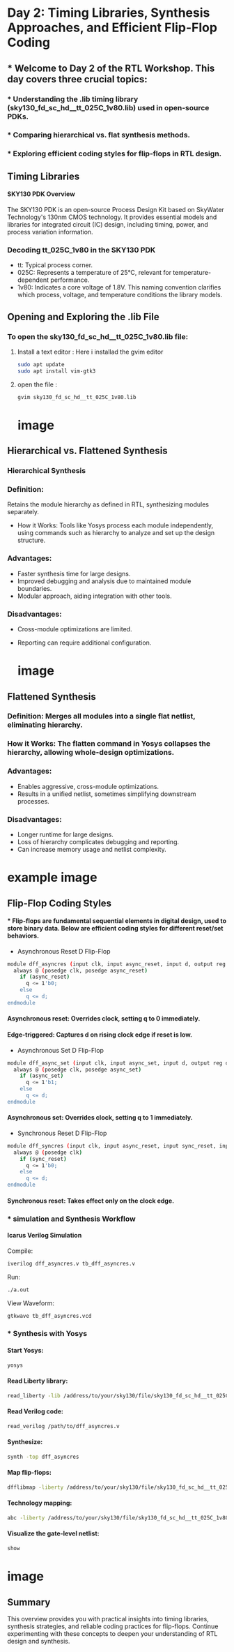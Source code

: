 # Day 2: Timing Libraries, Synthesis Approaches, and Efficient Flip-Flop Coding
## * Welcome to Day 2 of the RTL Workshop. This day covers three crucial topics:

### * Understanding the .lib timing library (sky130_fd_sc_hd__tt_025C_1v80.lib) used in open-source PDKs.
### * Comparing hierarchical vs. flat synthesis methods.
### * Exploring efficient coding styles for flip-flops in RTL design.

## Timing Libraries
#### SKY130 PDK Overview
The SKY130 PDK is an open-source Process Design Kit based on SkyWater Technology's 130nm CMOS technology. It provides essential models and libraries for integrated circuit (IC) design, including timing, power, and process variation information.

### Decoding tt_025C_1v80 in the SKY130 PDK
* tt: Typical process corner.
* 025C: Represents a temperature of 25°C, relevant for temperature-dependent performance.
* 1v80: Indicates a core voltage of 1.8V.
This naming convention clarifies which process, voltage, and temperature conditions the library models.

## Opening and Exploring the .lib File
### To open the sky130_fd_sc_hd__tt_025C_1v80.lib file:
1. Install a text editor : Here i installad the gvim editor
   ```bash
   sudo apt update
   sudo apt install vim-gtk3
   ```
2. open the file :
   ```bash
   gvim sky130_fd_sc_hd__tt_025C_1v80.lib
   ```
   # image

## Hierarchical vs. Flattened Synthesis
### Hierarchical Synthesis
### Definition: 
Retains the module hierarchy as defined in RTL, synthesizing modules separately.
* How it Works: Tools like Yosys process each module independently, using commands such as hierarchy to analyze and set up the design structure.
### Advantages:

* Faster synthesis time for large designs.
* Improved debugging and analysis due to maintained module boundaries.
* Modular approach, aiding integration with other tools.
### Disadvantages:

* Cross-module optimizations are limited.
* Reporting can require additional configuration.

  # image

## Flattened Synthesis
### Definition: Merges all modules into a single flat netlist, eliminating hierarchy.
### How it Works: The flatten command in Yosys collapses the hierarchy, allowing whole-design optimizations.
### Advantages:

* Enables aggressive, cross-module optimizations.
* Results in a unified netlist, sometimes simplifying downstream processes.
### Disadvantages:

* Longer runtime for large designs.
* Loss of hierarchy complicates debugging and reporting.
* Can increase memory usage and netlist complexity.
# example image

## Flip-Flop Coding Styles
#### * Flip-flops are fundamental sequential elements in digital design, used to store binary data. Below are efficient coding styles for different reset/set behaviors.

* Asynchronous Reset D Flip-Flop
```bash
module dff_asyncres (input clk, input async_reset, input d, output reg q);
  always @ (posedge clk, posedge async_reset)
    if (async_reset)
      q <= 1'b0;
    else
      q <= d;
endmodule
```
#### Asynchronous reset: Overrides clock, setting q to 0 immediately.
#### Edge-triggered: Captures d on rising clock edge if reset is low.
* Asynchronous Set D Flip-Flop
```bash
module dff_async_set (input clk, input async_set, input d, output reg q);
  always @ (posedge clk, posedge async_set)
    if (async_set)
      q <= 1'b1;
    else
      q <= d;
endmodule
```
#### Asynchronous set: Overrides clock, setting q to 1 immediately.
* Synchronous Reset D Flip-Flop
```bash
module dff_syncres (input clk, input async_reset, input sync_reset, input d, output reg q);
  always @ (posedge clk)
    if (sync_reset)
      q <= 1'b0;
    else
      q <= d;
endmodule
```
#### Synchronous reset: Takes effect only on the clock edge.

### * simulation and Synthesis Workflow
#### Icarus Verilog Simulation
Compile:
```bash
iverilog dff_asyncres.v tb_dff_asyncres.v
```
Run:
```bash
./a.out
```
View Waveform:
```bash
gtkwave tb_dff_asyncres.vcd
```
### * Synthesis with Yosys
#### Start Yosys:
```bash
yosys
```
####  Read Liberty library:
```bash
read_liberty -lib /address/to/your/sky130/file/sky130_fd_sc_hd__tt_025C_1v80.lib
```
#### Read Verilog code:
```bash
read_verilog /path/to/dff_asyncres.v
```
#### Synthesize:
```bash
synth -top dff_asyncres
```
#### Map flip-flops:
```bash
dfflibmap -liberty /address/to/your/sky130/file/sky130_fd_sc_hd__tt_025C_1v80.lib
```
#### Technology mapping:
```bash
abc -liberty /address/to/your/sky130/file/sky130_fd_sc_hd__tt_025C_1v80.lib
```
#### Visualize the gate-level netlist:
```bash
show
```
# image

## Summary
This overview provides you with practical insights into timing libraries, synthesis strategies, and reliable coding practices for flip-flops. Continue experimenting with these concepts to deepen your understanding of RTL design and synthesis.
